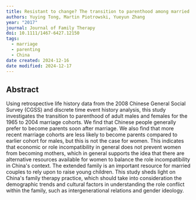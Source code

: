 ```yaml
---
title: Resistant to change? The transition to parenthood among married adults in China
authors: Yuying Tong, Martin Piotrowski, Yueyun Zhang
year: "2017"
journal: Journal of Family Therapy
doi: 10.1111/1467-6427.12150
tags:
  - marriage
  - parenting
  - China
date created: 2024-12-16
date modified: 2024-12-17
---
```


## Abstract

Using retrospective life history data from the 2008 Chinese General Social Survey (CGSS) and discrete time event history analysis, this study investigates the transition to parenthood of adult males and females for the 1965 to 2004 marriage cohorts. We find that Chinese people generally prefer to become parents soon after marriage. We also find that more recent marriage cohorts are less likely to become parents compared to earlier cohort for males, but this is not the case for women. This indicates that economic or role incompatibility in general does not prevent women from becoming mothers, which in general supports the idea that there are alternative resources available for women to balance the role incompatibility in China's context. The extended family is an important resource for married couples to rely upon to raise young children. This study sheds light on China's family therapy practice, which should take into consideration the demographic trends and cultural factors in understanding the role conflict within the family, such as intergenerational relations and gender ideology.
